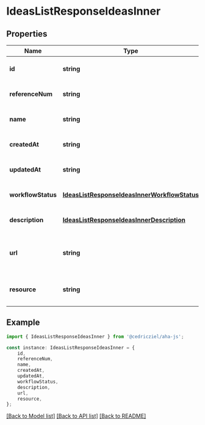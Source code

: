 # IdeasListResponseIdeasInner


## Properties

Name | Type | Description | Notes
------------ | ------------- | ------------- | -------------
**id** | **string** | Unique identifier of the idea | [optional] [default to undefined]
**referenceNum** | **string** | Reference number of the idea | [optional] [default to undefined]
**name** | **string** | Name of the idea | [optional] [default to undefined]
**createdAt** | **string** | Creation date of the idea | [optional] [default to undefined]
**updatedAt** | **string** | Last update date of the idea | [optional] [default to undefined]
**workflowStatus** | [**IdeasListResponseIdeasInnerWorkflowStatus**](IdeasListResponseIdeasInnerWorkflowStatus.md) |  | [optional] [default to undefined]
**description** | [**IdeasListResponseIdeasInnerDescription**](IdeasListResponseIdeasInnerDescription.md) |  | [optional] [default to undefined]
**url** | **string** | URL to view the idea in the Aha! web application | [optional] [default to undefined]
**resource** | **string** | API resource URL for the idea | [optional] [default to undefined]

## Example

```typescript
import { IdeasListResponseIdeasInner } from '@cedricziel/aha-js';

const instance: IdeasListResponseIdeasInner = {
    id,
    referenceNum,
    name,
    createdAt,
    updatedAt,
    workflowStatus,
    description,
    url,
    resource,
};
```

[[Back to Model list]](../README.md#documentation-for-models) [[Back to API list]](../README.md#documentation-for-api-endpoints) [[Back to README]](../README.md)
